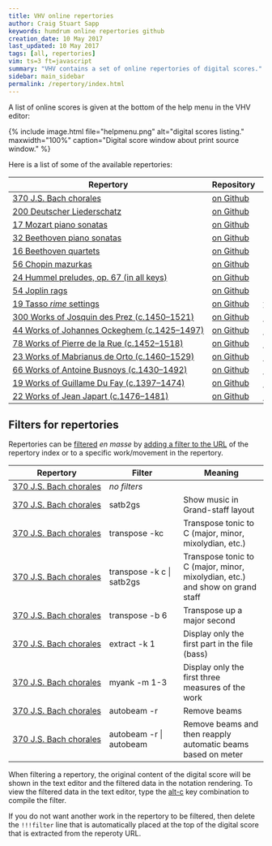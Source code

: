 ```yaml
---
title: VHV online repertories
author: Craig Stuart Sapp
keywords: humdrum online repertories github
creation_date: 10 May 2017
last_updated: 10 May 2017
tags: [all, repertories]
vim: ts=3 ft=javascript
summary: "VHV contains a set of online repertories of digital scores."
sidebar: main_sidebar
permalink: /repertory/index.html
---
```


A list of online scores is given at the bottom of the help
menu in the VHV editor:

{% include image.html
	file="helpmenu.png"
	alt="digital scores listing."
	maxwidth="100%"
	caption="Digital score window about print source window."
%}

Here is a list of some of the available repertories:


<table>

<thead>
<tr>
	<th> Repertory </th>
	<th> Repository </th>
	<th> Website </th>
</tr>
</thead>

<tbody>

<tr>
	<td>
		<nobr><a href="http://verovio.humdrum.org?file=chorales&k=e">370 J.S. Bach chorales</a></nobr>
	</td>
	<td>
      <nobr><a href="https://github.com/craigsapp/bach-371-chorales">on Github</a></nobr>
	</td>
	<td></td>
</tr>

<tr>
	<td>
		<nobr><a href="http://verovio.humdrum.org/?file=liederschatz1&k=e">200 Deutscher Liederschatz</a></nobr>
	</td>
	<td>
      <nobr><a href="https://github.com/craigsapp/liederschatz">on Github</a></nobr>
	</td>
	<td></td>
</tr>

<tr>
	<td>
		<nobr><a href="http://verovio.humdrum.org/?file=mozart/sonatas&k=e">17 Mozart piano sonatas</a></nobr>
	</td>
	<td>
      <nobr><a href="https://github.com/craigsapp/mozart-piano-sonatas">on Github</a></nobr>
	</td>
	<td></td>
</tr>

<tr>
	<td>
		<nobr><a href="http://verovio.humdrum.org/?file=beethoven/quartets&k=e">32 Beethoven piano sonatas</a></nobr>
	</td>
	<td>
      <nobr><a href="https://github.com/craigsapp/beethoven-piano-sonatas">on Github</a></nobr>
	</td>
	<td></td>
</tr>

<tr>
	<td>
		<nobr><a href="http://verovio.humdrum.org/?file=beethoven/quartets&k=e">16 Beethoven quartets</a></nobr>
	</td>
	<td>
      <nobr><a href="https://github.com/craigsapp/beethoven-quartets">on Github</a></nobr>
	</td>
	<td></td>
</tr>

<tr>
	<td>
		<nobr><a href="http://verovio.humdrum.org/?file=chopin/mazurkas&k=e">56 Chopin mazurkas</a></nobr>
	</td>
	<td>
      <nobr><a href="https://github.com/craigsapp/chopin-mazurkas">on Github</a></nobr>
	</td>
	<td></td>
</tr>

<tr>
	<td>
		<nobr><a href="http://verovio.humdrum.org/?file=hummel/preludes&k=e">24 Hummel preludes, op. 67 (in all keys)</a></nobr>
	</td>
	<td>
      <nobr><a href="https://github.com/craigsapp/hummel-preludes">on Github</a></nobr>
	</td>
	<td></td>
</tr>

<tr>
	<td>
		<nobr><a href="http://verovio.humdrum.org/?file=joplin&k=e">54 Joplin rags</a></nobr>
	</td>
	<td>
      <nobr><a href="https://github.com/craigsapp/joplin-rags">on Github</a></nobr>
	</td>
	<td></td>
</tr>

<tr>
	<td>
		<nobr><a href="http://verovio.humdrum.org/?file=tmp&k=e">19 Tasso <i>rime</i> settings</a></nobr>
	</td>
	<td>
      <nobr><a href="https://github.com/TassoInMusicProject/tasso-scores">on Github</a></nobr>
	</td>
	<td>
		<nobr><a href="http://www.tassomusic.org">tassomusic.org</a></nobr>
	</td>
</tr>

<tr>
	<td>
		<nobr><a href="http://verovio.humdrum.org/?file=jrp/Jos&k=e">300 Works of Josquin des Prez (c.1450&ndash;1521)</a></nobr>
	</td>
	<td>
      <nobr><a href="https://github.com/josquin-research-project/Jos">on Github</a></nobr>
	</td>
	<td>
		<nobr><a href="http://josquin.stanford.edu">josquin.stanford.edu</a></nobr>
	</td>
</tr>

<tr>
	<td>
		<nobr><a href="http://verovio.humdrum.org/?file=jrp/Ock&k=e">44 Works of Johannes Ockeghem (c.1425&ndash;1497)</a></nobr>
	</td>
	<td>
      <nobr><a href="https://github.com/josquin-research-project/Ock">on Github</a></nobr>
	</td>
	<td>
		<nobr><a href="http://josquin.stanford.edu">josquin.stanford.edu</a></nobr>
	</td>
</tr>

<tr>
	<td>
		<nobr><a href="http://verovio.humdrum.org/?file=jrp/Rue&k=e">78 Works of Pierre de la Rue (c.1452&ndash;1518)</a></nobr>
	</td>
	<td>
      <nobr><a href="https://github.com/josquin-research-project/Rue">on Github</a></nobr>
	</td>
	<td>
		<nobr><a href="http://josquin.stanford.edu">josquin.stanford.edu</a></nobr>
	</td>
</tr>

<tr>
	<td>
		<nobr><a href="http://verovio.humdrum.org/?file=jrp/Ort&k=e">23 Works of Mabrianus de Orto (c.1460&ndash;1529)</a></nobr>
	</td>
	<td>
      <nobr><a href="https://github.com/josquin-research-project/Ort">on Github</a></nobr>
	</td>
	<td>
		<nobr><a href="http://josquin.stanford.edu">josquin.stanford.edu</a></nobr>
	</td>
</tr>

<tr>
	<td>
		<nobr><a href="http://verovio.humdrum.org/?file=jrp/Bus&k=e">66 Works of Antoine Busnoys (c.1430&ndash;1492)</a></nobr>
	</td>
	<td>
      <nobr><a href="https://github.com/josquin-research-project/Bus">on Github</a></nobr>
	</td>
	<td>
		<nobr><a href="http://josquin.stanford.edu">josquin.stanford.edu</a></nobr>
	</td>
</tr>

<tr>
	<td>
		<nobr><a href="http://verovio.humdrum.org/?file=jrp/Duf&k=e">19 Works of Guillame Du Fay (c.1397&ndash;1474)</a></nobr>
	</td>
	<td>
      <nobr><a href="https://github.com/josquin-research-project/Duf">on Github</a></nobr>
	</td>
	<td>
		<nobr><a href="http://josquin.stanford.edu">josquin.stanford.edu</a></nobr>
	</td>
</tr>

<tr>
	<td>
		<nobr><a href="http://verovio.humdrum.org/?file=jrp/Jap&k=e">22 Works of Jean Japart (c.1476&ndash;1481)</a></nobr>
	</td>
	<td>
      <nobr><a href="https://github.com/josquin-research-project/Duf">on Github</a></nobr>
	</td>
	<td>
		<nobr><a href="http://josquin.stanford.edu">josquin.stanford.edu</a></nobr>
	</td>
</tr>

</tbody>

</table>






## Filters for repertories ##


Repertories can be [filtered](/filters) *en masse* by [adding a filter to the URL](/filters/url) of the repertory index 
or to a specific work/movement in the repertory.


<table width="100%">

<thead>
<tr>
	<th> Repertory </th>
	<th> Filter </th>
	<th> Meaning </th>
</tr>
</thead>

<tbody>

<tr>
	<td>
		<nobr><a href="http://verovio.humdrum.org?file=chorales&k=e">370 J.S. Bach chorales</a></nobr>
	</td>
	<td>
      <nobr><i>no filters</i></nobr>
	</td>
	<td></td>
</tr>

<tr>
	<td>
		<nobr><a href="http://verovio.humdrum.org?file=chorales&k=e&filter=satb2gs">370 J.S. Bach chorales</a></nobr>
	</td>
	<td>
      <nobr>satb2gs</nobr>
	</td>
	<td>
		Show music in Grand-staff layout
	</td>
</tr>

<tr>
	<td>
		<nobr><a href="http://verovio.humdrum.org?file=chorales&k=e&filter=transpose%20-kc">370 J.S. Bach chorales</a></nobr>
	</td>
	<td>
      <nobr>transpose -kc</nobr>
	</td>
	<td>
		Transpose tonic to C (major, minor, mixolydian, etc.)
	</td>
</tr>

<tr>
	<td>
		<nobr><a href="http://verovio.humdrum.org?file=chorales&k=e&filter=transpose%20-kc%7csatb2gs">370 J.S. Bach chorales</a></nobr>
	</td>
	<td>
      <nobr>transpose -k c |</nobr> satb2gs
	</td>
	<td>
		Transpose tonic to C (major, minor, mixolydian, etc.) and show on grand staff
	</td>
</tr>

<tr>
	<td>
		<nobr><a href="http://verovio.humdrum.org?file=chorales&k=e&filter=transpose%20-b6">370 J.S. Bach chorales</a></nobr>
	</td>
	<td>
      <nobr>transpose -b 6</nobr>
	</td>
	<td>
		Transpose up a major second
	</td>
</tr>

<tr>
	<td>
		<nobr><a href="http://verovio.humdrum.org?file=chorales&k=e&filter=extract%20-k1">370 J.S. Bach chorales</a></nobr>
	</td>
	<td>
      <nobr>extract -k 1</nobr>
	</td>
	<td>
		Display only the first part in the file (bass)
	</td>
</tr>

<tr>
	<td>
		<nobr><a href="http://verovio.humdrum.org?file=chorales&k=e&filter=myank%20-m1-3">370 J.S. Bach chorales</a></nobr>
	</td>
	<td>
      <nobr>myank -m 1-3</nobr>
	</td>
	<td>
		Display only the first three measures of the work
	</td>
</tr>

<tr>
	<td>
		<nobr><a href="http://verovio.humdrum.org?file=chorales&k=e&filter=autobeam%20-r">370 J.S. Bach chorales</a></nobr>
	</td>
	<td>
      <nobr>autobeam -r</nobr>
	</td>
	<td>
		Remove beams
	</td>
</tr>

<tr>
	<td>
		<nobr><a href="http://verovio.humdrum.org?file=chorales&k=e&filter=autobeam%20-r%7cautobeam">370 J.S. Bach chorales</a></nobr>
	</td>
	<td>
      <nobr>autobeam -r |</nobr> autobeam
	</td>
	<td>
		Remove beams and then reapply automatic beams based on meter
	</td>
</tr>

</tbody>

</table>


When filtering a repertory, the original content of the digital
score will be shown in the text editor and the filtered data in the
notation rendering.  To view the filtered data in the text editor,
type the [<span class="keypress">alt-c</span>](/commands/alt-c)
key combination to compile the filter.


If you do not want another work in the repertory to be filtered, then delete
the `!!!filter` line that is automatically placed at the top of the 
digital score that is extracted from the reperoty URL.




